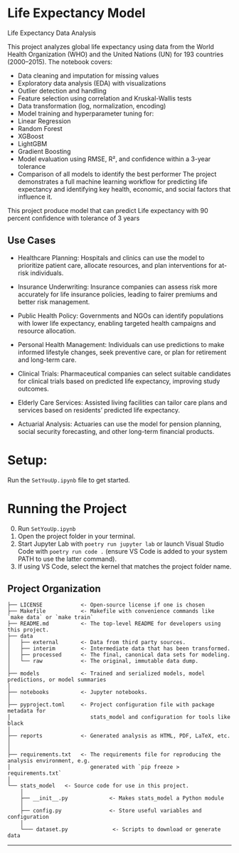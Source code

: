 # Life Expectancy Model



Life Expectancy Data Analysis

This project analyzes global life expectancy using data from the World Health Organization (WHO) and the United Nations (UN) for 193 countries (2000–2015). The notebook covers:

- Data cleaning and imputation for missing values
- Exploratory data analysis (EDA) with visualizations
- Outlier detection and handling
- Feature selection using correlation and Kruskal-Wallis tests
- Data transformation (log, normalization, encoding)
- Model training and hyperparameter tuning for:
- Linear Regression
- Random Forest
- XGBoost
- LightGBM
- Gradient Boosting
- Model evaluation using RMSE, R², and confidence within a 3-year tolerance
- Comparison of all models to identify the best performer
The project demonstrates a full machine learning workflow for predicting life expectancy and identifying key health, economic, and social factors that influence it.

This project produce model that can predict Life expectancy with 90 percent confidence with tolerance of 3 years 
## Use Cases
- Healthcare Planning:
Hospitals and clinics can use the model to prioritize patient care, allocate resources, and plan interventions for at-risk individuals.

- Insurance Underwriting:
Insurance companies can assess risk more accurately for life insurance policies, leading to fairer premiums and better risk management.

- Public Health Policy:
Governments and NGOs can identify populations with lower life expectancy, enabling targeted health campaigns and resource allocation.

- Personal Health Management:
Individuals can use predictions to make informed lifestyle changes, seek preventive care, or plan for retirement and long-term care.

- Clinical Trials:
Pharmaceutical companies can select suitable candidates for clinical trials based on predicted life expectancy, improving study outcomes.

- Elderly Care Services:
Assisted living facilities can tailor care plans and services based on residents’ predicted life expectancy.

- Actuarial Analysis:
Actuaries can use the model for pension planning, social security forecasting, and other long-term financial products.
# Setup:
Run the `SetYouUp.ipynb` file to get started.

# Running the Project
0. Run `SetYouUp.ipynb`
1. Open the project folder in your terminal.
2. Start Jupyter Lab with `poetry run jupyter lab` or launch Visual Studio Code with `poetry run code .` (ensure VS Code is added to your system PATH to use the latter command).
3. If using VS Code, select the kernel that matches the project folder name.


## Project Organization

```
├── LICENSE            <- Open-source license if one is chosen
├── Makefile           <- Makefile with convenience commands like `make data` or `make train`
├── README.md          <- The top-level README for developers using this project.
├── data
│   ├── external       <- Data from third party sources.
│   ├── interim        <- Intermediate data that has been transformed.
│   ├── processed      <- The final, canonical data sets for modeling.
│   └── raw            <- The original, immutable data dump.
│
├── models             <- Trained and serialized models, model predictions, or model summaries
│
├── notebooks          <- Jupyter notebooks. 
│
├── pyproject.toml     <- Project configuration file with package metadata for 
│                         stats_model and configuration for tools like black
│
├── reports            <- Generated analysis as HTML, PDF, LaTeX, etc.
│   
│
├── requirements.txt   <- The requirements file for reproducing the analysis environment, e.g.
│                         generated with `pip freeze > requirements.txt`
│
└── stats_model   <- Source code for use in this project.
    │
    ├── __init__.py             <- Makes stats_model a Python module
    │
    ├── config.py               <- Store useful variables and configuration
    │
    └─── dataset.py              <- Scripts to download or generate data
```

--------

